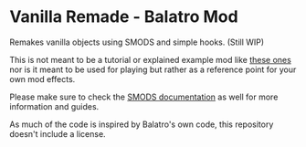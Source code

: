 # Vanilla Remade - Balatro Mod

Remakes vanilla objects using SMODS and simple hooks. (Still WIP)

This is not meant to be a tutorial or explained example mod like [these ones](https://github.com/Steamodded/examples/) nor is it meant to be used for playing but rather as a reference point for your own mod effects.

Please make sure to check the [SMODS documentation](https://github.com/Steamodded/smods/wiki) as well for more information and guides.

As much of the code is inspired by Balatro's own code, this repository doesn't include a license.
